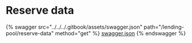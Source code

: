 # Reserve data

{% swagger src="../../../.gitbook/assets/swagger.json" path="/lending-pool/reserve-data" method="get" %}
[swagger.json](../../../.gitbook/assets/swagger.json)
{% endswagger %}
